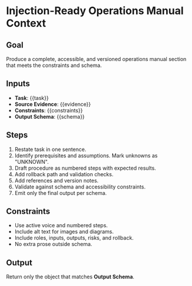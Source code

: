 # Injection-Ready Operations Manual Context

## Goal
Produce a complete, accessible, and versioned operations manual section that meets the constraints and schema.

## Inputs
- **Task**: {{task}}
- **Source Evidence**: {{evidence}}
- **Constraints**: {{constraints}}
- **Output Schema**: {{schema}}

## Steps
1. Restate task in one sentence.
2. Identify prerequisites and assumptions. Mark unknowns as "UNKNOWN".
3. Draft procedure as numbered steps with expected results.
4. Add rollback path and validation checks.
5. Add references and version notes.
6. Validate against schema and accessibility constraints.
7. Emit only the final output per schema.

## Constraints
- Use active voice and numbered steps.
- Include alt text for images and diagrams.
- Include roles, inputs, outputs, risks, and rollback.
- No extra prose outside schema.

## Output
Return only the object that matches **Output Schema**.

